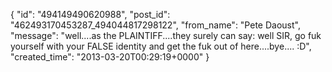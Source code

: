  {
   "id": "494149490620988",
   "post_id": "462493170453287_494044817298122",
   "from_name": "Pete Daoust",
   "message": "well....as the PLAINTIFF....they surely can say: well SIR, go fuk yourself with your FALSE identity and get the fuk out of here....bye.... :D",
   "created_time": "2013-03-20T00:29:19+0000"
 }
